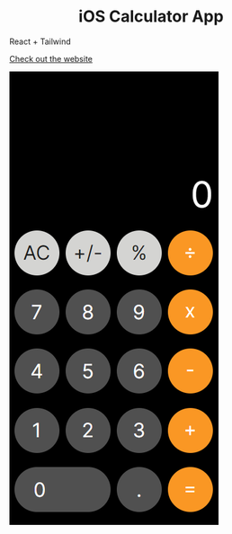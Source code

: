 <h1 align="center">iOS Calculator App</h1>
<p>React + Tailwind</p>
<p><a href="https://calculator.xaiphersk.com">Check out the website</a></p>
<img align="center" src="./README/media/image1.png" alt="Image title">
